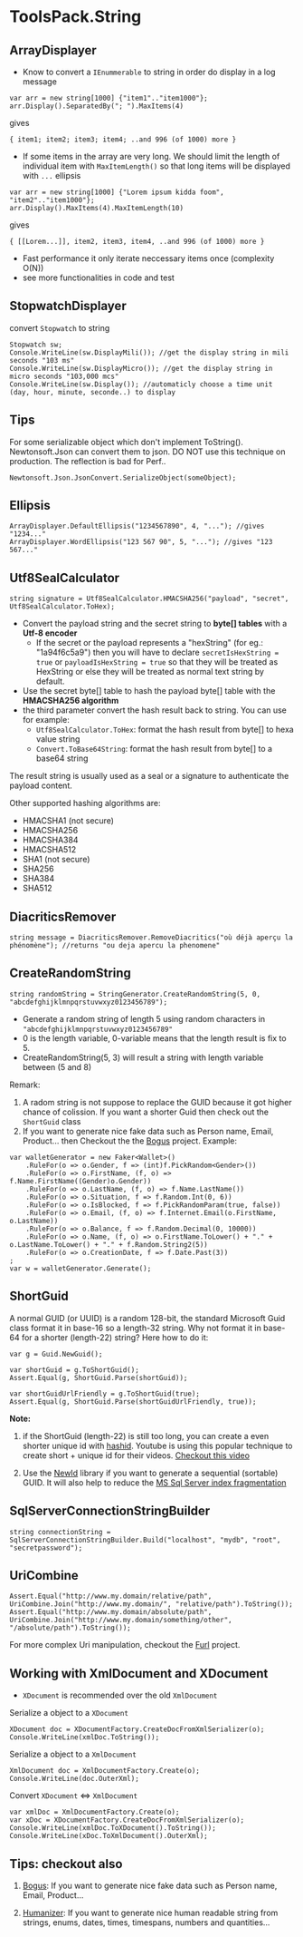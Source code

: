 # ToolsPack.String

## ArrayDisplayer

- Know to convert a `IEnummerable` to string in order do display in a log message

```CSharp
var arr = new string[1000] {"item1".."item1000"};
arr.Display().SeparatedBy("; ").MaxItems(4)
```

gives

```
{ item1; item2; item3; item4; ..and 996 (of 1000) more }
```

- If some items in the array are very long. We should limit the length of individual item with `MaxItemLength()` so that long items will be displayed with `...` ellipsis

```CSharp
var arr = new string[1000] {"Lorem ipsum kidda foom", "item2".."item1000"};
arr.Display().MaxItems(4).MaxItemLength(10)
```

gives

```
{ [[Lorem...]], item2, item3, item4, ..and 996 (of 1000) more }
```

- Fast performance it only iterate neccessary items once (complexity O(N))
- see more functionalities in code and test

## StopwatchDisplayer

convert `Stopwatch` to string

```CSharp
Stopwatch sw;
Console.WriteLine(sw.DisplayMili()); //get the display string in mili seconds "103 ms"
Console.WriteLine(sw.DisplayMicro()); //get the display string in micro seconds "103,000 mcs"
Console.WriteLine(sw.Display()); //automaticly choose a time unit (day, hour, minute, seconde..) to display
```

## Tips

For some serializable object which don't implement ToString(). Newtonsoft.Json can convert them to json. DO NOT use this technique on production. The reflection is bad for Perf..

```CSharp
Newtonsoft.Json.JsonConvert.SerializeObject(someObject);
```

## Ellipsis

```CSharp
ArrayDisplayer.DefaultEllipsis("1234567890", 4, "..."); //gives "1234..."
ArrayDisplayer.WordEllipsis("123 567 90", 5, "..."); //gives "123 567..."
```

## Utf8SealCalculator

```CSharp
string signature = Utf8SealCalculator.HMACSHA256("payload", "secret", Utf8SealCalculator.ToHex);
```
* Convert the payload string and the secret string to **byte[] tables** with a **Utf-8 encoder**
  * If the secret or the payload represents a "hexString" (for eg.: "1a94f6c5a9") then you will have to declare `secretIsHexString = true` or `payloadIsHexString = true` so that they will be treated as HexString or else they will be treated as normal text string by default.
* Use the secret byte[] table to hash the payload byte[] table with the **HMACSHA256 algorithm**
* the third parameter convert the hash result back to string. You can use for example:
  * `Utf8SealCalculator.ToHex`: format the hash result from byte[] to hexa value string
  * `Convert.ToBase64String`: format the hash result from byte[] to a base64 string


The result string is usually used as a seal or a signature to authenticate the payload content. 

Other supported hashing algorithms are:
* HMACSHA1 (not secure)
* HMACSHA256
* HMACSHA384
* HMACSHA512
* SHA1 (not secure)
* SHA256
* SHA384
* SHA512

## DiacriticsRemover

```CSharp
string message = DiacriticsRemover.RemoveDiacritics("où déjà aperçu la phénomène"); //returns "ou deja apercu la phenomene"
```

## CreateRandomString

```CSharp
string randomString = StringGenerator.CreateRandomString(5, 0, "abcdefghijklmnpqrstuvwxyz0123456789");
```
- Generate a random string of length 5 using random characters in `"abcdefghijklmnpqrstuvwxyz0123456789"`
- 0 is the length variable, 0-variable means that the length result is fix to 5.
- CreateRandomString(5, 3) will result a string with length variable between (5 and 8)

Remark:

1. A radom string is not suppose to replace the GUID because it got higher chance of colission. If you want a shorter Guid then check out the `ShortGuid` class
2. If you want to generate nice fake data such as Person name, Email, Product... then Checkout the the [Bogus](https://github.com/bchavez/Bogus) project. Example:

```CSharp
var walletGenerator = new Faker<Wallet>()
    .RuleFor(o => o.Gender, f => (int)f.PickRandom<Gender>())
    .RuleFor(o => o.FirstName, (f, o) => f.Name.FirstName((Gender)o.Gender))
    .RuleFor(o => o.LastName, (f, o) => f.Name.LastName())
    .RuleFor(o => o.Situation, f => f.Random.Int(0, 6))
    .RuleFor(o => o.IsBlocked, f => f.PickRandomParam(true, false))
    .RuleFor(o => o.Email, (f, o) => f.Internet.Email(o.FirstName, o.LastName))
    .RuleFor(o => o.Balance, f => f.Random.Decimal(0, 10000))
    .RuleFor(o => o.Name, (f, o) => o.FirstName.ToLower() + "." + o.LastName.ToLower() + "." + f.Random.String2(5))
    .RuleFor(o => o.CreationDate, f => f.Date.Past(3))
;
var w = walletGenerator.Generate();
```

## ShortGuid

A normal GUID (or UUID) is a random 128-bit, the standard Microsoft Guid class format it in base-16 so a length-32 string.
Why not format it in base-64 for a shorter (length-22) string? Here how to do it:

```CSharp
var g = Guid.NewGuid();

var shortGuid = g.ToShortGuid();
Assert.Equal(g, ShortGuid.Parse(shortGuid));

var shortGuidUrlFriendly = g.ToShortGuid(true);
Assert.Equal(g, ShortGuid.Parse(shortGuidUrlFriendly, true));
```
**Note:** 

1. if the ShortGuid (length-22) is still too long, you can create a even shorter unique id with [hashid](https://hashids.org/net/). Youtube is using this popular technique to create short + unique id for their videos. [Checkout this video](https://youtu.be/tSuwe7FowzE)

2. Use the [NewId](https://github.com/phatboyg/NewId) library if you want to generate a sequential (sortable) GUID. It will also help to reduce the [MS Sql Server index fragmentation](https://andrewlock.net/generating-sortable-guids-using-newid/)

## SqlServerConnectionStringBuilder

```Csharp
string connectionString = SqlServerConnectionStringBuilder.Build("localhost", "mydb", "root", "secretpassword");
```

## UriCombine

```Csharp
Assert.Equal("http://www.my.domain/relative/path", UriCombine.Join("http://www.my.domain/", "relative/path").ToString());
Assert.Equal("http://www.my.domain/absolute/path", UriCombine.Join("http://www.my.domain/something/other", "/absolute/path").ToString());
```

For more complex Uri manipulation, checkout the [Furl](https://flurl.dev/) project.

## Working with XmlDocument and XDocument

* `XDocument` is recommended over the old `XmlDocument`

Serialize a object to a `XDocument`

```Csharp
XDocument doc = XDocumentFactory.CreateDocFromXmlSerializer(o);
Console.WriteLine(xmlDoc.ToString());
```

Serialize a object to a `XmlDocument`

```Csharp
XmlDocument doc = XmlDocumentFactory.Create(o);
Console.WriteLine(doc.OuterXml);
```

Convert `XDocument` <=> `XmlDocument`

```Csharp
var xmlDoc = XmlDocumentFactory.Create(o);
var xDoc = XDocumentFactory.CreateDocFromXmlSerializer(o);
Console.WriteLine(xmlDoc.ToXDocument().ToString());
Console.WriteLine(xDoc.ToXmlDocument().OuterXml);
```

## Tips: checkout also

1. [Bogus](https://github.com/bchavez/Bogus): If you want to generate nice fake data such as Person name, Email, Product...

2. [Humanizer](https://github.com/Humanizr/Humanizer): If you want to generate nice human readable string from strings, enums, dates, times, timespans, numbers and quantities...


